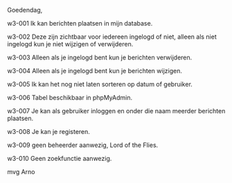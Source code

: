 Goedendag,

w3-001
Ik kan berichten plaatsen in mijn database.

w3-002
Deze zijn zichtbaar voor iedereen ingelogd of niet, alleen als niet ingelogd kun je niet wijzigen of verwijderen.

w3-003
Alleen als je ingelogd bent kun je berichten verwijderen.

w3-004
Alleen als je ingelogd bent kun je berichten wijzigen.

w3-005
Ik kan het nog niet laten sorteren op datum of gebruiker.

w3-006
Tabel beschikbaar in phpMyAdmin.

w3-007
Je kan als gebruiker inloggen en onder die naam meerder berichten plaatsen.

w3-008
Je kan je registeren.

w3-009
geen beheerder aanwezig, Lord of the Flies.

w3-010
Geen zoekfunctie aanwezig.

mvg
Arno



